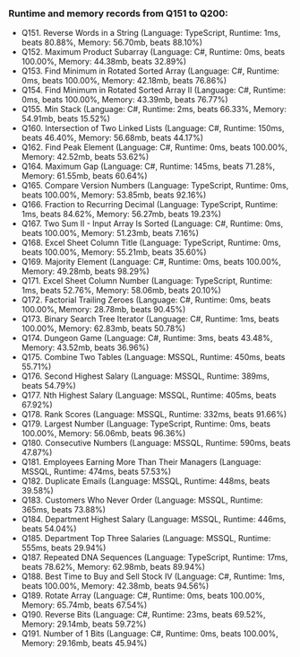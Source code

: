 ### Runtime and memory records from Q151 to Q200:
- Q151. Reverse Words in a String (Language: TypeScript, Runtime: 1ms, beats 80.88%, Memory: 56.70mb, beats 88.10%)
- Q152. Maximum Product Subarray (Language: C#, Runtime: 0ms, beats 100.00%, Memory: 44.38mb, beats 32.89%)
- Q153. Find Minimum in Rotated Sorted Array (Language: C#, Runtime: 0ms, beats 100.00%, Memory: 42.18mb, beats 76.86%)
- Q154. Find Minimum in Rotated Sorted Array II (Language: C#, Runtime: 0ms, beats 100.00%, Memory: 43.39mb, beats 76.77%)
- Q155. Min Stack (Language: C#, Runtime: 2ms, beats 66.33%, Memory: 54.91mb, beats 15.52%)
- Q160. Intersection of Two Linked Lists (Language: C#, Runtime: 150ms, beats 46.40%, Memory: 56.68mb, beats 44.17%)
- Q162. Find Peak Element (Language: C#, Runtime: 0ms, beats 100.00%, Memory: 42.52mb, beats 53.62%)
- Q164. Maximum Gap (Language: C#, Runtime: 145ms, beats 71.28%, Memory: 61.55mb, beats 60.64%)
- Q165. Compare Version Numbers (Language: TypeScript, Runtime: 0ms, beats 100.00%, Memory: 53.85mb, beats 92.16%)
- Q166. Fraction to Recurring Decimal (Language: TypeScript, Runtime: 1ms, beats 84.62%, Memory: 56.27mb, beats 19.23%)
- Q167. Two Sum II - Input Array Is Sorted (Language: C#, Runtime: 0ms, beats 100.00%, Memory: 51.23mb, beats 7.16%)
- Q168. Excel Sheet Column Title (Language: TypeScript, Runtime: 0ms, beats 100.00%, Memory: 55.21mb, beats 35.60%)
- Q169. Majority Element (Language: C#, Runtime: 0ms, beats 100.00%, Memory: 49.28mb, beats 98.29%)
- Q171. Excel Sheet Column Number (Language: TypeScript, Runtime: 1ms, beats 52.76%, Memory: 58.06mb, beats 20.10%)
- Q172. Factorial Trailing Zeroes (Language: C#, Runtime: 0ms, beats 100.00%, Memory: 28.78mb, beats 90.45%)
- Q173. Binary Search Tree Iterator (Language: C#, Runtime: 1ms, beats 100.00%, Memory: 62.83mb, beats 50.78%)
- Q174. Dungeon Game (Language: C#, Runtime: 3ms, beats 43.48%, Memory: 43.52mb, beats 36.96%)
- Q175. Combine Two Tables (Language: MSSQL, Runtime: 450ms, beats 55.71%)
- Q176. Second Highest Salary (Language: MSSQL, Runtime: 389ms, beats 54.79%)
- Q177. Nth Highest Salary (Language: MSSQL, Runtime: 405ms, beats 67.92%)
- Q178. Rank Scores (Language: MSSQL, Runtime: 332ms, beats 91.66%)
- Q179. Largest Number (Language: TypeScript, Runtime: 0ms, beats 100.00%, Memory: 56.06mb, beats 96.36%)
- Q180. Consecutive Numbers (Language: MSSQL, Runtime: 590ms, beats 47.87%)
- Q181. Employees Earning More Than Their Managers (Language: MSSQL, Runtime: 474ms, beats 57.53%)
- Q182. Duplicate Emails (Language: MSSQL, Runtime: 448ms, beats 39.58%)
- Q183. Customers Who Never Order (Language: MSSQL, Runtime: 365ms, beats 73.88%)
- Q184. Department Highest Salary (Language: MSSQL, Runtime: 446ms, beats 54.04%)
- Q185. Department Top Three Salaries (Language: MSSQL, Runtime: 555ms, beats 29.94%)
- Q187. Repeated DNA Sequences (Language: TypeScript, Runtime: 17ms, beats 78.62%, Memory: 62.98mb, beats 89.94%)
- Q188. Best Time to Buy and Sell Stock IV (Language: C#, Runtime: 1ms, beats 100.00%, Memory: 42.38mb, beats 94.56%)
- Q189. Rotate Array (Language: C#, Runtime: 0ms, beats 100.00%, Memory: 65.74mb, beats 67.54%)
- Q190. Reverse Bits (Language: C#, Runtime: 23ms, beats 69.52%, Memory: 29.14mb, beats 59.72%)
- Q191. Number of 1 Bits (Language: C#, Runtime: 0ms, beats 100.00%, Memory: 29.16mb, beats 45.94%)